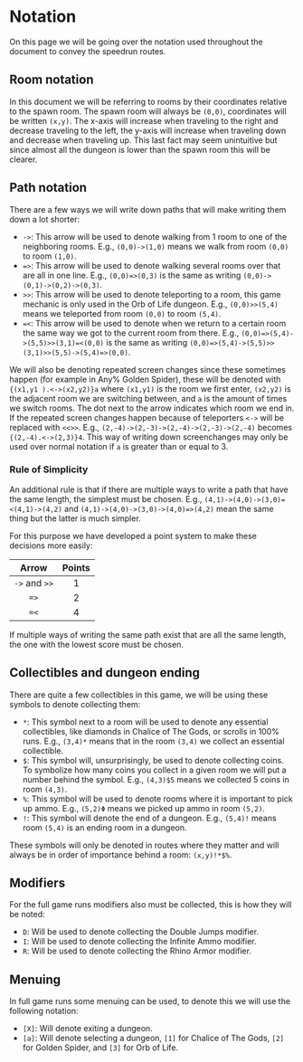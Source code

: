 # Notation

On this page we will be going over the notation used throughout the document to convey the speedrun routes.

## Room notation

In this document we will be referring to rooms by their coordinates relative to the spawn room. The spawn room will always be `(0,0)`, coordinates will be written `(x,y)`. The x-axis will increase when traveling to the right and decrease traveling to the left, the y-axis will increase when traveling down and decrease when traveling up. This last fact may seem unintuitive but since almost all the dungeon is lower than the spawn room this will be clearer.

## Path notation

There are a few ways we will write down paths that will make writing them down a lot shorter:

* `->`: This arrow will be used to denote walking from 1 room to one of the neighboring rooms. E.g., `(0,0)->(1,0)` means we walk from room `(0,0)` to room `(1,0)`.
* `=>`: This arrow will be used to denote walking several rooms over that are all in one line. E.g., `(0,0)=>(0,3)` is the same as writing `(0,0)->(0,1)->(0,2)->(0,3)`.
* `>>`: This arrow will be used to denote teleporting to a room, this game mechanic is only used in the Orb of Life dungeon. E.g., `(0,0)>>(5,4)` means we teleported from room `(0,0)` to room `(5,4)`.
* `=<`: This arrow will be used to denote when we return to a certain room the same way we got to the current room from there. E.g., `(0,0)=>(5,4)->(5,5)>>(3,1)=<(0,0)` is the same as writing `(0,0)=>(5,4)->(5,5)>>(3,1)>>(5,5)->(5,4)=>(0,0)`.

We will also be denoting repeated screen changes since these sometimes happen \(for example in Any% Golden Spider\), these will be denoted with `{(x1,y1 ).<->(x2,y2)}a` where `(x1,y1)` is the room we first enter, `(x2,y2)` is the adjacent room we are switching between, and `a` is the amount of times we switch rooms. The dot next to the arrow indicates which room we end in. If the repeated screen changes happen because of teleporters `<->` will be replaced with `<<>>`. E.g., `(2,-4)->(2,-3)->(2,-4)->(2,-3)->(2,-4)` becomes `{(2,-4).<->(2,3)}4`. This way of writing down screenchanges may only be used over normal notation if `a` is greater than or equal to 3.

### Rule of Simplicity

An additional rule is that if there are multiple ways to write a path that have the same length, the simplest must be chosen. E.g., `(4,1)->(4,0)->(3,0)=<(4,1)->(4,2)` and `(4,1)->(4,0)->(3,0)->(4,0)=>(4,2)` mean the same thing but the latter is much simpler.

For this purpose we have developed a point system to make these decisions more easily:

| Arrow | Points |
| :---: | :---: |
| `->` and `>>` | 1 |
| `=>` | 2 |
| `=<` | 4 |

If multiple ways of writing the same path exist that are all the same length, the one with the lowest score must be chosen.

## Collectibles and dungeon ending

There are quite a few collectibles in this game, we will be using these symbols to denote collecting them:

* `*`: This symbol next to a room will be used to denote any essential collectibles, like diamonds in Chalice of The Gods, or scrolls in 100% runs. E.g., `(3,4)*` means that in the room `(3,4)` we collect an essential collectible.
* `$`: This symbol will, unsurprisingly, be used to denote collecting coins. To symbolize how many coins you collect in a given room we will put a number behind the symbol. E.g., `(4,3)$5` means we collected 5 coins in room `(4,3)`.
* `%`: This symbol will be used to denote rooms where it is important to pick up ammo. E.g., `(5,2)Φ` means we picked up ammo in room `(5,2)`.
* `!`: This symbol will denote the end of a dungeon. E.g., `(5,4)!` means room `(5,4)` is an ending room in a dungeon.

These symbols will only be denoted in routes where they matter and will always be in order of importance behind a room: `(x,y)!*$%`.

## Modifiers

For the full game runs modifiers also must be collected, this is how they will be noted:

* `D`: Will be used to denote collecting the Double Jumps modifier.
* `I`: Will be used to denote collecting the Infinite Ammo modifier.
* `R`: Will be used to denote collecting the Rhino Armor modifier.

## Menuing

In full game runs some menuing can be used, to denote this we will use the following notation:

* `[X]`: Will denote exiting a dungeon.
* `[a]`: Will denote selecting a dungeon, `[1]` for Chalice of The Gods, `[2]` for Golden Spider, and `[3]` for Orb of Life.

